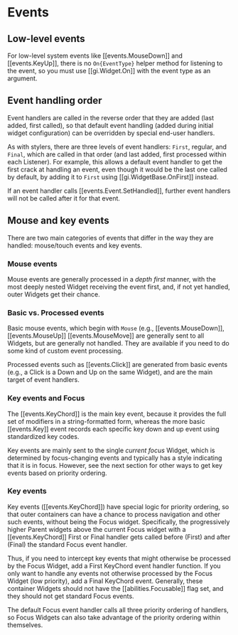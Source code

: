 # Events

## Low-level events

For low-level system events like [[events.MouseDown]] and [[events.KeyUp]], there is no `On{EventType}` helper method for listening to the event, so you must use [[gi.Widget.On]] with the event type as an argument.

## Event handling order

Event handlers are called in the reverse order that they are added (last added, first called), so that default event handling (added during initial widget configuration) can be overridden by special end-user handlers.

As with stylers, there are three levels of event handlers: `First`, regular, and `Final`, which are called in that order (and last added, first processed within each Listener). For example, this allows a default event handler to get the first crack at handling an event, even though it would be the last one called by default, by adding it to `First` using [[gi.WidgetBase.OnFirst]] instead.

If an event handler calls [[events.Event.SetHandled]], further event handlers will not be called after it for that event.

## Mouse and key events

There are two main categories of events that differ in the way they are handled: mouse/touch events and key events.

### Mouse events

Mouse events are generally processed in a _depth first_ manner, with the most deeply nested Widget receiving the event first, and, if not yet handled, outer Widgets get their chance.

### Basic vs. Processed events

Basic mouse events, which begin with `Mouse` (e.g., [[events.MouseDown]], [[events.MouseUp]] [[events.MouseMove]] are generally sent to all Widgets, but are generally not handled.  They are available if you need to do some kind of custom event processing.

Processed events such as [[events.Click]] are generated from basic events (e.g., a Click is a Down and Up on the same Widget), and are the main target of event handlers.

### Key events and Focus

The [[events.KeyChord]] is the main key event, because it provides the full set of modifiers in a string-formatted form, whereas the more basic [[events.Key]] event records each specific key down and up event using standardized key codes.

Key events are mainly sent to the single _current focus_ Widget, which is determined by focus-changing events and typically has a style indicating that it is in focus.  However, see the next section for other ways to get key events based on priority ordering.

### Key events

Key events ([[events.KeyChord]]) have special logic for priority ordering, so that outer containers can have a chance to process navigation and other such events, without being the Focus widget.  Specifically, the progressively higher Parent widgets above the current Focus widget with a [[events.KeyChord]] First or Final handler gets called before (First) and after (Final) the standard Focus event handler.

Thus, if you need to intercept key events that might otherwise be processed by the Focus Widget, add a First KeyChord event handler function.  If you only want to handle any events not otherwise processed by the Focus Widget (low priority), add a Final KeyChord event.  Generally, these container Widgets should not have the [[abilities.Focusable]] flag set, and they should not get standard Focus events.

The default Focus event handler calls all three priority ordering of handlers, so Focus Widgets can also take advantage of the priority ordering within themselves.
